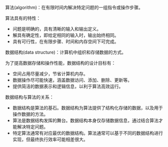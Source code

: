 算法(algorithm)：在有限时间内解决特定问题的一组指令或操作步骤。

算法具有的特性：

- 问题是明确的，具有清晰的输入和输出定义。
- 解具有确定性，即给定相同的输入时，输出始终相同。
- 具有可行性，在有限步骤、时间和内存空间下可完成。

数据结构(data structure)：计算机中组织和存储数据的方式。

为了提高数据存储和操作性能，数据结构的设计目标有：

- 空间占用尽量减少，节省计算机内存。
- 数据操作尽可能快速，涵盖数据访问、添加、删除、更新等。
- 提供简洁的数据表示和逻辑信息，以利于算法高效运行。

数据结构与算法的关系：

- 数据结构是算法的基石。数据结构为算法提供了结构化存储的数据，以及用于操作数据的方法。
- 算法是数据结构发挥的舞台。数据结构本身仅存储数据信息，通过结合算法才能解决特定问题。
- 特定算法通常有对应最优的数据结构。算法通常可以基于不同的数据结构进行实现，但最终执行效率可能相差很大。